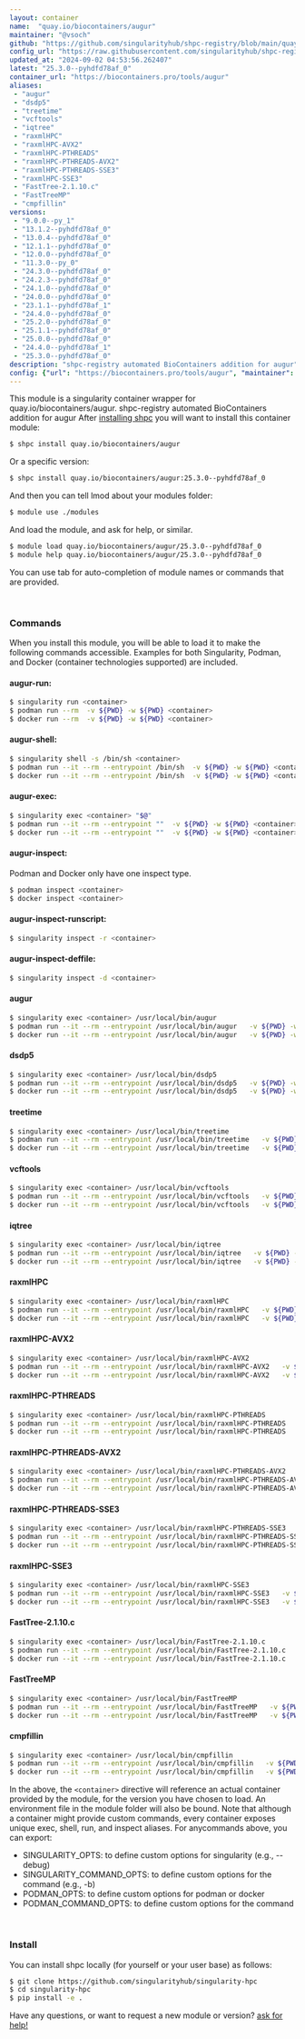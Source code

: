 ```yaml
---
layout: container
name:  "quay.io/biocontainers/augur"
maintainer: "@vsoch"
github: "https://github.com/singularityhub/shpc-registry/blob/main/quay.io/biocontainers/augur/container.yaml"
config_url: "https://raw.githubusercontent.com/singularityhub/shpc-registry/main/quay.io/biocontainers/augur/container.yaml"
updated_at: "2024-09-02 04:53:56.262407"
latest: "25.3.0--pyhdfd78af_0"
container_url: "https://biocontainers.pro/tools/augur"
aliases:
 - "augur"
 - "dsdp5"
 - "treetime"
 - "vcftools"
 - "iqtree"
 - "raxmlHPC"
 - "raxmlHPC-AVX2"
 - "raxmlHPC-PTHREADS"
 - "raxmlHPC-PTHREADS-AVX2"
 - "raxmlHPC-PTHREADS-SSE3"
 - "raxmlHPC-SSE3"
 - "FastTree-2.1.10.c"
 - "FastTreeMP"
 - "cmpfillin"
versions:
 - "9.0.0--py_1"
 - "13.1.2--pyhdfd78af_0"
 - "13.0.4--pyhdfd78af_0"
 - "12.1.1--pyhdfd78af_0"
 - "12.0.0--pyhdfd78af_0"
 - "11.3.0--py_0"
 - "24.3.0--pyhdfd78af_0"
 - "24.2.3--pyhdfd78af_0"
 - "24.1.0--pyhdfd78af_0"
 - "24.0.0--pyhdfd78af_0"
 - "23.1.1--pyhdfd78af_1"
 - "24.4.0--pyhdfd78af_0"
 - "25.2.0--pyhdfd78af_0"
 - "25.1.1--pyhdfd78af_0"
 - "25.0.0--pyhdfd78af_0"
 - "24.4.0--pyhdfd78af_1"
 - "25.3.0--pyhdfd78af_0"
description: "shpc-registry automated BioContainers addition for augur"
config: {"url": "https://biocontainers.pro/tools/augur", "maintainer": "@vsoch", "description": "shpc-registry automated BioContainers addition for augur", "latest": {"25.3.0--pyhdfd78af_0": "sha256:8d7cf5a248cedc246f8d138da923537a89388dbe818b776d58a58c1bd362ddad"}, "tags": {"9.0.0--py_1": "sha256:b50216d6d9feda2fa8e54fd976d596c5b58410b98aede1419fe54525203a337b", "13.1.2--pyhdfd78af_0": "sha256:d9fb311e25b0bfd52ec109aed76f270d428f7098cdc719d05796132fae3df3db", "13.0.4--pyhdfd78af_0": "sha256:fbbff4860cde5d4ca8c9977b8b902d288ea8d529a63aa3a15327f89b8d7779f6", "12.1.1--pyhdfd78af_0": "sha256:548eabeaee28da804021d0f68e2fdbcf9202f6c0f0790def57ab84149b7bf3ac", "12.0.0--pyhdfd78af_0": "sha256:558b1eeb992284f3cb35f3d461ad03ef8471deb95c2065df65a9016d29c3f6af", "11.3.0--py_0": "sha256:7185216d958d3f06355eda046e50b3bf8620fc142bb8acca30f2c56fabfddff6", "24.3.0--pyhdfd78af_0": "sha256:526c9ff0d2d5a3d4462e8754013729f8875dc83f174da97d01e33f1c52082e00", "24.2.3--pyhdfd78af_0": "sha256:b0e5940205a879486509038bc66c79412305bfc310eddca99b556456bb5b2d9c", "24.1.0--pyhdfd78af_0": "sha256:5da9931f04adea443a78d1136459451e4c97592e1e4fd1b526e525d4d9a7745d", "24.0.0--pyhdfd78af_0": "sha256:e6f293f2e1efac9fb59ba82be8c8cddc71536c815a19a7cea1aa1232e372199b", "23.1.1--pyhdfd78af_1": "sha256:1a9c48a2634f815ae89a61dfbfa3c4e580d40efed4f76bdc0783342f5f7b7f0c", "24.4.0--pyhdfd78af_0": "sha256:fc8c7e7df6c39ebd271cab275d2cb9085a9d0c841f154e892b1604923c5356b4", "25.2.0--pyhdfd78af_0": "sha256:33e4cef5d397071c06ba60dc2b19107dc30a1d625be81d8dad5dd9dcaf6363bd", "25.1.1--pyhdfd78af_0": "sha256:d43cd5f6d0a64216ac61de8c8d376b98811f3c84305712b36088a2063d18e0d3", "25.0.0--pyhdfd78af_0": "sha256:6ada189f52a2234a3746d6814b12f4053423c21628c7d9995b82e2eae6b2d9bc", "24.4.0--pyhdfd78af_1": "sha256:13789f5fc1049bde59470d79e7ecaaecb57fbc3ee3f848f82803c056618ea16e", "25.3.0--pyhdfd78af_0": "sha256:8d7cf5a248cedc246f8d138da923537a89388dbe818b776d58a58c1bd362ddad"}, "docker": "quay.io/biocontainers/augur", "aliases": {"augur": "/usr/local/bin/augur", "dsdp5": "/usr/local/bin/dsdp5", "treetime": "/usr/local/bin/treetime", "vcftools": "/usr/local/bin/vcftools", "iqtree": "/usr/local/bin/iqtree", "raxmlHPC": "/usr/local/bin/raxmlHPC", "raxmlHPC-AVX2": "/usr/local/bin/raxmlHPC-AVX2", "raxmlHPC-PTHREADS": "/usr/local/bin/raxmlHPC-PTHREADS", "raxmlHPC-PTHREADS-AVX2": "/usr/local/bin/raxmlHPC-PTHREADS-AVX2", "raxmlHPC-PTHREADS-SSE3": "/usr/local/bin/raxmlHPC-PTHREADS-SSE3", "raxmlHPC-SSE3": "/usr/local/bin/raxmlHPC-SSE3", "FastTree-2.1.10.c": "/usr/local/bin/FastTree-2.1.10.c", "FastTreeMP": "/usr/local/bin/FastTreeMP", "cmpfillin": "/usr/local/bin/cmpfillin"}}
---
```


This module is a singularity container wrapper for quay.io/biocontainers/augur.
shpc-registry automated BioContainers addition for augur
After [installing shpc](#install) you will want to install this container module:


```bash
$ shpc install quay.io/biocontainers/augur
```

Or a specific version:

```bash
$ shpc install quay.io/biocontainers/augur:25.3.0--pyhdfd78af_0
```

And then you can tell lmod about your modules folder:

```bash
$ module use ./modules
```

And load the module, and ask for help, or similar.

```bash
$ module load quay.io/biocontainers/augur/25.3.0--pyhdfd78af_0
$ module help quay.io/biocontainers/augur/25.3.0--pyhdfd78af_0
```

You can use tab for auto-completion of module names or commands that are provided.

<br>

### Commands

When you install this module, you will be able to load it to make the following commands accessible.
Examples for both Singularity, Podman, and Docker (container technologies supported) are included.

#### augur-run:

```bash
$ singularity run <container>
$ podman run --rm  -v ${PWD} -w ${PWD} <container>
$ docker run --rm  -v ${PWD} -w ${PWD} <container>
```

#### augur-shell:

```bash
$ singularity shell -s /bin/sh <container>
$ podman run --it --rm --entrypoint /bin/sh  -v ${PWD} -w ${PWD} <container>
$ docker run --it --rm --entrypoint /bin/sh  -v ${PWD} -w ${PWD} <container>
```

#### augur-exec:

```bash
$ singularity exec <container> "$@"
$ podman run --it --rm --entrypoint ""  -v ${PWD} -w ${PWD} <container> "$@"
$ docker run --it --rm --entrypoint ""  -v ${PWD} -w ${PWD} <container> "$@"
```

#### augur-inspect:

Podman and Docker only have one inspect type.

```bash
$ podman inspect <container>
$ docker inspect <container>
```

#### augur-inspect-runscript:

```bash
$ singularity inspect -r <container>
```

#### augur-inspect-deffile:

```bash
$ singularity inspect -d <container>
```


#### augur

```bash
$ singularity exec <container> /usr/local/bin/augur
$ podman run --it --rm --entrypoint /usr/local/bin/augur   -v ${PWD} -w ${PWD} <container> -c " $@"
$ docker run --it --rm --entrypoint /usr/local/bin/augur   -v ${PWD} -w ${PWD} <container> -c " $@"
```


#### dsdp5

```bash
$ singularity exec <container> /usr/local/bin/dsdp5
$ podman run --it --rm --entrypoint /usr/local/bin/dsdp5   -v ${PWD} -w ${PWD} <container> -c " $@"
$ docker run --it --rm --entrypoint /usr/local/bin/dsdp5   -v ${PWD} -w ${PWD} <container> -c " $@"
```


#### treetime

```bash
$ singularity exec <container> /usr/local/bin/treetime
$ podman run --it --rm --entrypoint /usr/local/bin/treetime   -v ${PWD} -w ${PWD} <container> -c " $@"
$ docker run --it --rm --entrypoint /usr/local/bin/treetime   -v ${PWD} -w ${PWD} <container> -c " $@"
```


#### vcftools

```bash
$ singularity exec <container> /usr/local/bin/vcftools
$ podman run --it --rm --entrypoint /usr/local/bin/vcftools   -v ${PWD} -w ${PWD} <container> -c " $@"
$ docker run --it --rm --entrypoint /usr/local/bin/vcftools   -v ${PWD} -w ${PWD} <container> -c " $@"
```


#### iqtree

```bash
$ singularity exec <container> /usr/local/bin/iqtree
$ podman run --it --rm --entrypoint /usr/local/bin/iqtree   -v ${PWD} -w ${PWD} <container> -c " $@"
$ docker run --it --rm --entrypoint /usr/local/bin/iqtree   -v ${PWD} -w ${PWD} <container> -c " $@"
```


#### raxmlHPC

```bash
$ singularity exec <container> /usr/local/bin/raxmlHPC
$ podman run --it --rm --entrypoint /usr/local/bin/raxmlHPC   -v ${PWD} -w ${PWD} <container> -c " $@"
$ docker run --it --rm --entrypoint /usr/local/bin/raxmlHPC   -v ${PWD} -w ${PWD} <container> -c " $@"
```


#### raxmlHPC-AVX2

```bash
$ singularity exec <container> /usr/local/bin/raxmlHPC-AVX2
$ podman run --it --rm --entrypoint /usr/local/bin/raxmlHPC-AVX2   -v ${PWD} -w ${PWD} <container> -c " $@"
$ docker run --it --rm --entrypoint /usr/local/bin/raxmlHPC-AVX2   -v ${PWD} -w ${PWD} <container> -c " $@"
```


#### raxmlHPC-PTHREADS

```bash
$ singularity exec <container> /usr/local/bin/raxmlHPC-PTHREADS
$ podman run --it --rm --entrypoint /usr/local/bin/raxmlHPC-PTHREADS   -v ${PWD} -w ${PWD} <container> -c " $@"
$ docker run --it --rm --entrypoint /usr/local/bin/raxmlHPC-PTHREADS   -v ${PWD} -w ${PWD} <container> -c " $@"
```


#### raxmlHPC-PTHREADS-AVX2

```bash
$ singularity exec <container> /usr/local/bin/raxmlHPC-PTHREADS-AVX2
$ podman run --it --rm --entrypoint /usr/local/bin/raxmlHPC-PTHREADS-AVX2   -v ${PWD} -w ${PWD} <container> -c " $@"
$ docker run --it --rm --entrypoint /usr/local/bin/raxmlHPC-PTHREADS-AVX2   -v ${PWD} -w ${PWD} <container> -c " $@"
```


#### raxmlHPC-PTHREADS-SSE3

```bash
$ singularity exec <container> /usr/local/bin/raxmlHPC-PTHREADS-SSE3
$ podman run --it --rm --entrypoint /usr/local/bin/raxmlHPC-PTHREADS-SSE3   -v ${PWD} -w ${PWD} <container> -c " $@"
$ docker run --it --rm --entrypoint /usr/local/bin/raxmlHPC-PTHREADS-SSE3   -v ${PWD} -w ${PWD} <container> -c " $@"
```


#### raxmlHPC-SSE3

```bash
$ singularity exec <container> /usr/local/bin/raxmlHPC-SSE3
$ podman run --it --rm --entrypoint /usr/local/bin/raxmlHPC-SSE3   -v ${PWD} -w ${PWD} <container> -c " $@"
$ docker run --it --rm --entrypoint /usr/local/bin/raxmlHPC-SSE3   -v ${PWD} -w ${PWD} <container> -c " $@"
```


#### FastTree-2.1.10.c

```bash
$ singularity exec <container> /usr/local/bin/FastTree-2.1.10.c
$ podman run --it --rm --entrypoint /usr/local/bin/FastTree-2.1.10.c   -v ${PWD} -w ${PWD} <container> -c " $@"
$ docker run --it --rm --entrypoint /usr/local/bin/FastTree-2.1.10.c   -v ${PWD} -w ${PWD} <container> -c " $@"
```


#### FastTreeMP

```bash
$ singularity exec <container> /usr/local/bin/FastTreeMP
$ podman run --it --rm --entrypoint /usr/local/bin/FastTreeMP   -v ${PWD} -w ${PWD} <container> -c " $@"
$ docker run --it --rm --entrypoint /usr/local/bin/FastTreeMP   -v ${PWD} -w ${PWD} <container> -c " $@"
```


#### cmpfillin

```bash
$ singularity exec <container> /usr/local/bin/cmpfillin
$ podman run --it --rm --entrypoint /usr/local/bin/cmpfillin   -v ${PWD} -w ${PWD} <container> -c " $@"
$ docker run --it --rm --entrypoint /usr/local/bin/cmpfillin   -v ${PWD} -w ${PWD} <container> -c " $@"
```



In the above, the `<container>` directive will reference an actual container provided
by the module, for the version you have chosen to load. An environment file in the
module folder will also be bound. Note that although a container
might provide custom commands, every container exposes unique exec, shell, run, and
inspect aliases. For anycommands above, you can export:

 - SINGULARITY_OPTS: to define custom options for singularity (e.g., --debug)
 - SINGULARITY_COMMAND_OPTS: to define custom options for the command (e.g., -b)
 - PODMAN_OPTS: to define custom options for podman or docker
 - PODMAN_COMMAND_OPTS: to define custom options for the command

<br>

### Install

You can install shpc locally (for yourself or your user base) as follows:

```bash
$ git clone https://github.com/singularityhub/singularity-hpc
$ cd singularity-hpc
$ pip install -e .
```

Have any questions, or want to request a new module or version? [ask for help!](https://github.com/singularityhub/singularity-hpc/issues)